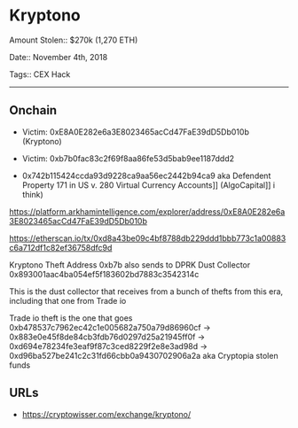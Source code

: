 # Kryptono

Amount Stolen:: $270k (1,270 ETH)

Date:: November 4th, 2018

Tags:: CEX Hack



---



## Onchain

- Victim: 0xE8A0E282e6a3E8023465acCd47FaE39dD5Db010b (Kryptono)

- Victim: 0xb7b0fac83c2f69f8aa86fe53d5bab9ee1187ddd2

- 0x742b115424ccda93d9228ca9aa56ec2442b94ca9 aka Defendent Property 171 in US v. 280 Virtual Currency Accounts]] (AlgoCapital]] i think)

https://platform.arkhamintelligence.com/explorer/address/0xE8A0E282e6a3E8023465acCd47FaE39dD5Db010b

https://etherscan.io/tx/0xd8a43be09c4bf8788db229ddd1bbb773c1a00883c6a712df1c82ef36758dfc9d

Kryptono Theft Address 0xb7b also sends to DPRK Dust Collector 0x893001aac4ba054ef5f183602bd7883c3542314c

This is the dust collector that receives from a bunch of thefts from this era, including that one from Trade io

Trade io theft is the one that goes 0xb478537c7962ec42c1e005682a750a79d86960cf -> 0x883e0e45f8de84cb3fdb76d0297d25a21945ff0f -> 0xd694e78234fe3eaf9f87c3ced8229f2e8e3ad98d -> 0xd96ba527be241c2c31fd66cbb0a9430702906a2a aka Cryptopia stolen funds


## URLs

- https://cryptowisser.com/exchange/kryptono/


